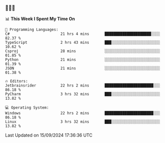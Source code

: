 ### 👋👋👋
<!--START_SECTION:waka-->
📊 **This Week I Spent My Time On** 

```text
💬 Programming Languages: 
C#                       21 hrs 4 mins       █████████████████████░░░░   82.37 % 
TypeScript               2 hrs 43 mins       ███░░░░░░░░░░░░░░░░░░░░░░   10.62 % 
Csproj                   28 mins             ░░░░░░░░░░░░░░░░░░░░░░░░░   01.85 % 
Python                   21 mins             ░░░░░░░░░░░░░░░░░░░░░░░░░   01.39 % 
JSON                     21 mins             ░░░░░░░░░░░░░░░░░░░░░░░░░   01.38 % 

🔥 Editors: 
Jetbrainsrider           22 hrs 2 mins       ██████████████████████░░░   86.18 % 
PyCharm                  3 hrs 32 mins       ███░░░░░░░░░░░░░░░░░░░░░░   13.82 % 

💻 Operating System: 
Windows                  22 hrs 2 mins       ██████████████████████░░░   86.18 % 
Linux                    3 hrs 32 mins       ███░░░░░░░░░░░░░░░░░░░░░░   13.82 % 
```


 Last Updated on 15/09/2024 17:36:36 UTC
<!--END_SECTION:waka-->

